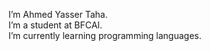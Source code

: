 I’m Ahmed Yasser Taha. <br>
I’m a student at BFCAI. <br>
I’m currently learning programming languages. 
